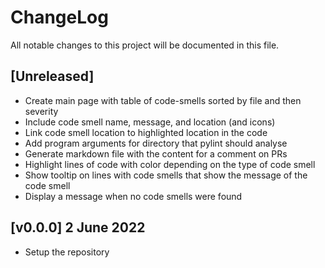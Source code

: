 # ChangeLog

All notable changes to this project will be documented in this file.

## [Unreleased]
- Create main page with table of code-smells sorted by file and then severity
- Include code smell name, message, and location (and icons)
- Link code smell location to highlighted location in the code
- Add program arguments for directory that pylint should analyse
- Generate markdown file with the content for a comment on PRs
- Highlight lines of code with color depending on the type of code smell
- Show tooltip on lines with code smells that show the message of the code smell
- Display a message when no code smells were found

## [v0.0.0] 2 June 2022
- Setup the repository

